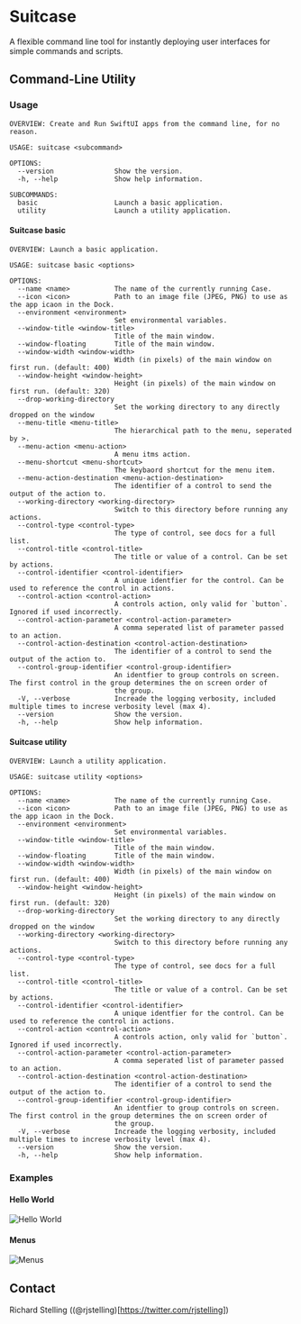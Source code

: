 # Suitcase

A flexible command line tool for instantly deploying user interfaces for simple commands and scripts. 

## Command-Line Utility

### Usage

	OVERVIEW: Create and Run SwiftUI apps from the command line, for no reason.

	USAGE: suitcase <subcommand>

	OPTIONS:
	  --version               Show the version.
	  -h, --help              Show help information.

	SUBCOMMANDS:
	  basic                   Launch a basic application.
	  utility                 Launch a utility application.

#### Suitcase basic

	OVERVIEW: Launch a basic application.

	USAGE: suitcase basic <options>

	OPTIONS:
	  --name <name>           The name of the currently running Case. 
	  --icon <icon>           Path to an image file (JPEG, PNG) to use as the app icaon in the Dock. 
	  --environment <environment>
							  Set environmental variables. 
	  --window-title <window-title>
							  Title of the main window. 
	  --window-floating       Title of the main window. 
	  --window-width <window-width>
							  Width (in pixels) of the main window on first run. (default: 400)
	  --window-height <window-height>
							  Height (in pixels) of the main window on first run. (default: 320)
	  --drop-working-directory
							  Set the working directory to any directly dropped on the window 
	  --menu-title <menu-title>
							  The hierarchical path to the menu, seperated by >. 
	  --menu-action <menu-action>
							  A menu itms action. 
	  --menu-shortcut <menu-shortcut>
							  The keybaord shortcut for the menu item. 
	  --menu-action-destination <menu-action-destination>
							  The identifier of a control to send the output of the action to. 
	  --working-directory <working-directory>
							  Switch to this directory before running any actions. 
	  --control-type <control-type>
							  The type of control, see docs for a full list. 
	  --control-title <control-title>
							  The title or value of a control. Can be set by actions. 
	  --control-identifier <control-identifier>
							  A unique identfier for the control. Can be used to reference the control in actions. 
	  --control-action <control-action>
							  A controls action, only valid for `button`. Ignored if used incorrectly. 
	  --control-action-parameter <control-action-parameter>
							  A comma seperated list of parameter passed to an action. 
	  --control-action-destination <control-action-destination>
							  The identifier of a control to send the output of the action to. 
	  --control-group-identifier <control-group-identifier>
							  An identfier to group controls on screen. The first control in the group determines the on screen order of
							  the group. 
	  -V, --verbose           Increade the logging verbosity, included multiple times to increse verbosity level (max 4). 
	  --version               Show the version.
	  -h, --help              Show help information.

#### Suitcase utility

	OVERVIEW: Launch a utility application.

	USAGE: suitcase utility <options>

	OPTIONS:
	  --name <name>           The name of the currently running Case. 
	  --icon <icon>           Path to an image file (JPEG, PNG) to use as the app icaon in the Dock. 
	  --environment <environment>
							  Set environmental variables. 
	  --window-title <window-title>
							  Title of the main window. 
	  --window-floating       Title of the main window. 
	  --window-width <window-width>
							  Width (in pixels) of the main window on first run. (default: 400)
	  --window-height <window-height>
							  Height (in pixels) of the main window on first run. (default: 320)
	  --drop-working-directory
							  Set the working directory to any directly dropped on the window 
	  --working-directory <working-directory>
							  Switch to this directory before running any actions. 
	  --control-type <control-type>
							  The type of control, see docs for a full list. 
	  --control-title <control-title>
							  The title or value of a control. Can be set by actions. 
	  --control-identifier <control-identifier>
							  A unique identfier for the control. Can be used to reference the control in actions. 
	  --control-action <control-action>
							  A controls action, only valid for `button`. Ignored if used incorrectly. 
	  --control-action-parameter <control-action-parameter>
							  A comma seperated list of parameter passed to an action. 
	  --control-action-destination <control-action-destination>
							  The identifier of a control to send the output of the action to. 
	  --control-group-identifier <control-group-identifier>
							  An identfier to group controls on screen. The first control in the group determines the on screen order of
							  the group. 
	  -V, --verbose           Increade the logging verbosity, included multiple times to increse verbosity level (max 4). 
	  --version               Show the version.
	  -h, --help              Show help information.

### Examples

#### Hello World

![Hello World](./Resources/hello-world.gif)

#### Menus

![Menus](./Resources/menus.gif)

## Contact

Richard Stelling ((@rjstelling)[https://twitter.com/rjstelling])